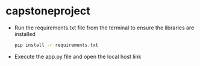 # capstoneproject
- Run the requirements.txt file from the terminal to ensure the libraries are installed
  ```bash
  pip install -r requirements.txt
  ```
- Execute the app.py file and open the local host link
